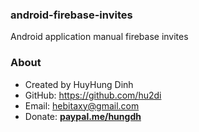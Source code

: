 ### android-firebase-invites
Android application manual firebase invites

### About
- Created by HuyHung Dinh
- GitHub: https://github.com/hu2di
- Email: hebitaxy@gmail.com
- Donate: [**paypal.me/hungdh**](https://www.paypal.me/hungdh)
